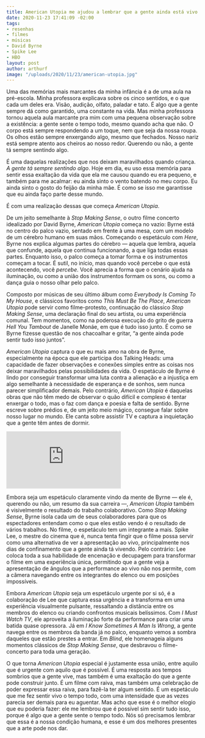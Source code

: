 ```yaml
---
title: American Utopia me ajudou a lembrar que a gente ainda está vivo
date: 2020-11-23 17:41:09 -02:00
tags:
- resenhas
- filmes
- músicas
- David Byrne
- Spike Lee
- HBO
layout: post
author: arthurf
image: "/uploads/2020/11/23/american-utopia.jpg"
---
```


Uma das memórias mais marcantes da minha infância é a de uma aula na pré-escola. Minha professora explicava sobre os cinco sentidos, e o que cada um deles era. Visão, audição, olfato, paladar e tato. É algo que a gente sempre dá como garantido, uma constante na vida. Mas minha professora tornou aquela aula marcante pra mim com uma pequena observação sobre a existência: a gente sente o tempo todo, mesmo quando acha que não. O corpo está sempre respondendo a um toque, nem que seja da nossa roupa. Os olhos estão sempre enxergando algo, mesmo que fechados. Nosso nariz está sempre atento aos cheiros ao nosso redor. Querendo ou não, a gente tá sempre sentindo algo.

É uma daquelas realizações que nos deixam maravilhados quando criança. *A gente tá sempre sentindo algo*. Hoje em dia, eu uso essa memória para sentir essa exaltação da vida que ela me causou quando eu era pequeno, e também para me acalmar: eu ainda sinto o vento batendo no meu corpo. Eu ainda sinto o gosto do feijão da minha mãe. É como se isso me garantisse que eu ainda faço parte desse mundo.

É com uma realização dessas que começa *American Utopia*.

De um jeito semelhante à *Stop Making Sense*, o outro filme concerto idealizado por David Byrne, *American Utopia* começa no vazio: Byrne está no centro do palco vazio, sentado em frente à uma mesa, com um modelo de um cérebro humano em suas mãos. Começando o espetáculo com *Here*, Byrne nos explica algumas partes do cérebro — aquela que lembra, aquela que confunde, aquela que continua funcionando, a que liga todas essas partes. Enquanto isso, o palco começa a tomar forma e os instrumentos começam a tocar. É sutil, no início, mas quando você percebe o que está acontecendo, você *percebe*. Você aprecia a forma que o cenário ajuda na iluminação, ou como a união dos instrumentos formam os sons, ou como a dança guia o nosso olhar pelo palco.

Composto por músicas de seu último álbum como *Everybody Is Coming To My House*, e clássicos favoritos como *This Must Be The Place*, *American Utopia* pode servir como filme-protesto, continuação do clássico *Stop Making Sense*, uma declaração final do seu artista, ou uma experiência comunal. Tem momentos, como na poderosa execução do grito de guerra *Hell You Tambout* de Janelle Monáe, em que é tudo isso junto. É como se Byrne fizesse questão de nos chacoalhar e gritar, “a gente ainda pode sentir tudo isso juntos”.

*American Utopia* captura o que eu mais amo na obra de Byrne, especialmente na época que ele participa dos Talking Heads: uma capacidade de fazer observações e conexões simples entre as coisas nos deixar maravilhados pelas possibilidades da vida.  O espetáculo de Byrne é lindo por conseguir transformar uma luta contra a alienação e a injustiça em algo semelhante à necessidade de esperança e de sonhos, sem nunca parecer simplificador demais. Pelo contrário, *American Utopia* é daquelas obras que não têm medo de observar o quão difícil e complexo é tentar enxergar o todo, mas o faz com dança e poesia e falta de sentido. Byrne escreve sobre prédios e, de um jeito meio mágico, consegue falar sobre nosso lugar no mundo. Ele canta sobre assistir TV e captura a inquietação que a gente têm antes de dormir.

<iframe class="full-width" src="https://www.youtube.com/embed/lg4hcgtjDPc" frameborder="0" allow="accelerometer; autoplay; clipboard-write; encrypted-media; gyroscope; picture-in-picture" allowfullscreen></iframe>

Embora seja um espetáculo claramente vindo da mente de Byrne — ele é, querendo ou não, um resumo da sua carreira —, *American Utopia* também é visivelmente o resultado do trabalho colaborativo. Como *Stop Making Sense*, Byrne isola cada um de seus colaboradores para que os espectadores entendam como o que eles estão vendo é o resultado de vários trabalhos. No filme, o espetáculo tem um integrante a mais. Spike Lee, o mestre do cinema que é, nunca tenta fingir que o filme possa servir como uma alternativa de ver a apresentação ao vivo, principalmente nos dias de confinamento que a gente ainda tá vivendo. Pelo contrário: Lee coloca toda a sua habilidade de encenação e decupagem para transformar o filme em uma experiência única, permitindo que a gente veja a apresentação de ângulos que a performance ao vivo não nos permite, com a câmera navegando entre os integrantes do elenco ou em posições impossíveis.

Embora *American Utopia* seja um espetáculo urgente por si só, é a colaboração de Lee que captura essa urgência e a transforma em uma experiência visualmente pulsante, ressaltando a distância entre os membros do elenco ou criando confrontos musicais belíssimos. Com *I Must Watch TV*, ele aproveita a iluminação forte da performance para criar uma batida quase opressora. Já em *I Know Sometimes A Man Is Wrong*, a gente navega entre os membros da banda já no palco, enquanto vemos a sombra daqueles que estão prestes a entrar. Em *Blind*, ele homenageia alguns momentos clássicos de *Stop Making Sense*, que desbravou o filme-concerto para toda uma geração.

O que torna *American Utopia* especial é justamente essa união, entre aquilo que é urgente com aquilo que é possível. É uma resposta aos tempos sombrios que a gente vive, mas também é uma exaltação do que a gente pode construir junto. É um filme com raiva, mas também uma celebração de poder expressar essa raiva, para fazê-la ter algum sentido. É um espetáculo que me fez sentir vivo o tempo todo, com uma intensidade que as vezes parecia ser demais para eu aguentar. Mas acho que esse é o melhor elogio que eu poderia fazer: ele me lembrou que é possível sim sentir tudo isso, porque é algo que a gente sente o tempo todo. Nós só precisamos lembrar que essa é a nossa condição humana, e esse é um dos melhores presentes que a arte pode nos dar.
